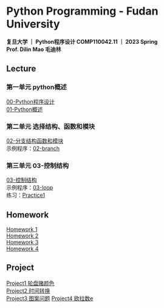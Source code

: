 # Python Programming - Fudan University

**复旦大学 ｜ Python程序设计 COMP110042.11 ｜ 2023 Spring  
Prof. Dilin Mao 毛迪林**

## Lecture
### 第一单元 python概述
[00-Python程序设计](https://github.com/HuiyuanZheng02/Python_2023Spring/blob/main/PPT/00-Python%E7%A8%8B%E5%BA%8F%E8%AE%BE%E8%AE%A1.pdf)  
[01-Python概述](https://github.com/HuiyuanZheng02/Python_2023Spring/blob/main/PPT/01-python%E6%A6%82%E8%BF%B0.pdf)

### 第二单元 选择结构、函数和模块
[02-分支结构函数和模块](https://github.com/HuiyuanZheng02/Python_2023Spring/blob/main/PPT/02-%E5%88%86%E6%94%AF%E7%BB%93%E6%9E%84%E5%87%BD%E6%95%B0%E5%92%8C%E6%A8%A1%E5%9D%97.pdf)  
示例程序：[02-branch](https://github.com/HuiyuanZheng02/Python_2023Spring/tree/main/%E7%A4%BA%E4%BE%8B%E7%A8%8B%E5%BA%8F/02-branch)

### 第三单元 03-控制结构
[03-控制结构](https://github.com/HuiyuanZheng02/Python_2023Spring/blob/main/PPT/03-%E6%8E%A7%E5%88%B6%E7%BB%93%E6%9E%84.pdf)  
示例程序：[03-loop](https://github.com/HuiyuanZheng02/Python_2023Spring/tree/main/%E7%A4%BA%E4%BE%8B%E7%A8%8B%E5%BA%8F/03-loop)  
练习：[Practice1](https://github.com/HuiyuanZheng02/Python_2023Spring/tree/main/Practice/practices1)

## Homework
[Homework 1](https://github.com/HuiyuanZheng02/Python_2023Spring/blob/main/Homework-sol/python-w1-sol.txt)  
[Homework 2](https://github.com/HuiyuanZheng02/Python_2023Spring/blob/main/Homework-sol/python-w2-sol.txt)  
[Homework 3](https://github.com/HuiyuanZheng02/Python_2023Spring/blob/main/Homework-sol/python-w3-sol.txt)  
[Homework 4](https://github.com/HuiyuanZheng02/Python_2023Spring/blob/main/Homework-sol/python-w4-sol.txt)

## Project
[Project1 轮盘赌颜色](https://github.com/HuiyuanZheng02/Python_2023Spring/tree/main/Project/Project1%20%E8%BD%AE%E7%9B%98%E8%B5%8C%E9%A2%9C%E8%89%B2)  
[Project2 时间转换](https://github.com/HuiyuanZheng02/Python_2023Spring/tree/main/Project/Project2%20%E6%97%B6%E9%97%B4%E8%BD%AC%E6%8D%A2)  
[Project3 图案问题](https://github.com/HuiyuanZheng02/Python_2023Spring/tree/main/Project/Project3%20%E5%9B%BE%E6%A1%88%E9%97%AE%E9%A2%98)
[Project4 欧拉数e](https://github.com/HuiyuanZheng02/Python_2023Spring/tree/main/Project/Project4%20%E6%AC%A7%E6%8B%89%E6%95%B0e)
